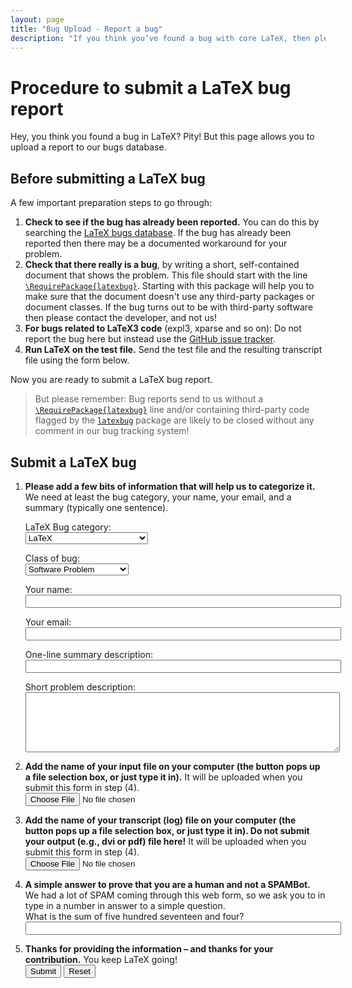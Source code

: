 ```yaml
---
layout: page
title: "Bug Upload - Report a bug"
description: "If you think you’ve found a bug with core LaTeX, then please report it to us! You can report it by going to this bug information upload page."
---
```


# Procedure to submit a LaTeX bug report

Hey, you think you found a bug in LaTeX? Pity! But this page allows you to upload a report to our bugs database.


## Before submitting a LaTeX bug

A few important preparation steps to go through:

 1. **Check to see if the bug has already been
    reported.** You can do this by searching
    the <a href="{{site.baseurl}}/cgi-bin/ltxbugs2html?introduction=yes&amp;state=open">LaTeX
    bugs database</a>. If the bug has already been reported then there
    may be a documented workaround for your problem.
 1. **Check that there really is a bug**, by writing a
    short, self-contained document that shows the problem. This file should start with the line
    [`\RequirePackage{latexbug}`]({{site.baseurl}}/help/bugs/latexbug.sty). Starting with
    this package will help you to
    make sure that the document doesn't use any third-party packages or
    document classes. If the bug turns out to be with third-party
    software then please contact the developer, and not us!
 1. **For bugs related to LaTeX3 code** (expl3, xparse
    and so on): Do not report the bug here but instead use
    the <a href="https://github.com/latex3/svn-mirror/issues">GitHub
    issue tracker</a>.
 1. **Run LaTeX on the test file.** Send the test file
    and the resulting transcript file using the form below.

Now you are ready to submit a LaTeX bug report.

> But please remember: Bug reports send to us without a
> [`\RequirePackage{latexbug}`]({{site.baseurl}}/help/bugs/latexbug.sty) line and/or
> containing third-party code flagged by the [`latexbug`]({{site.baseurl}}/help/bugs/latexbug.sty)
> package are likely to be closed without any
> comment in our bug tracking system!




## Submit a LaTeX bug

<form action="{{site.baseurl}}/cgi-bin/latex-bugs-upload.cgi" method="POST" enctype="multipart/form-data">
  <ol>
    <li>
      <p><strong>Please add a few bits of information that will help us to categorize it.</strong> We need at least the bug category, your name, your email, and a summary (typically one sentence).</p>
      <p>LaTeX Bug category:<br>
        <select name="Category">
           <option value="amslatex">AMS LaTeX</option>
           <option value="babel">Babel</option>
           <option value="graphics">Graphics and colour</option>
           <option selected value="latex">LaTeX</option>
          <!-- <option value="mfnfss">Metafont fonts</option> -->
           <option value="psnfss">PostScript fonts</option>
           <option value="cyrillic">Support for Cyrillic encodings</option>
           <option value="tools">Tools</option>
        </select>
      </p>
      <p>Class of bug:<br>
        <select name="Class">
         <option selected value="sw-bug">Software Problem</option>
         <option value="doc-bug">Documentation Problem</option>
         <option value="change-request">Change Request</option>
        </select>
      </p>
      <p>Your name:<br>
        <input type="TEXT" name="name" size="60">
      </p>
      <p>Your email:<br>
        <input type="TEXT" name="email" size="60">
      </p>
      <p>One-line summary description:<br>
        <input type="TEXT" name="summary" size="60">
      </p>
      <p>Short problem description:<br>
        <textarea name="description" rows="6" cols="60" wrap="PHYSICAL"></textarea>
      </p>
    </li>
    <li>
      <p><strong>Add the name of your input file on your computer (the button pops up a file selection box, or just type it in).</strong> It will be
  uploaded when you submit this form in step (4).<br>
        <input type="FILE" name="texfile" size="40">
      </p>
    </li>
    <li>
      <p><strong>Add the name of your transcript (log) file on your computer (the button pops up a file selection box, or just type it in).  Do not submit  your output (e.g., dvi or pdf) file here!</strong> It will be uploaded when you submit this form in step (4).<br>
        <input type="FILE" name="logfile" size="40">
      </p>
    </li>
    <li>
      <p><strong>A simple answer to prove that you are a human and not a SPAMBot.</strong> We had a lot of SPAM coming through this web form, so we ask you to in type in a number in answer to a simple question.<br> What is the sum of five hundred seventeen and four?<br>
        <input type="TEXT" name="sum" size="60">
      </p>
    </li>
    <li>
      <p><strong>Thanks for providing the information &ndash; and thanks for your contribution.</strong> You keep LaTeX going!<br>
        <input type="SUBMIT" value="Submit">
        <input type="RESET" name="">
      </p>
    </li>
  </ol>
</form>
